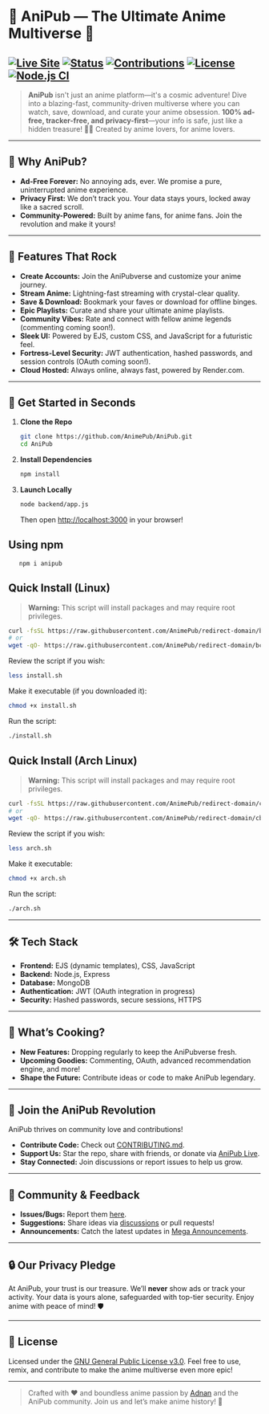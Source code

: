 # 🌌 AniPub — The Ultimate Anime Multiverse 🚀

[![Live Site](https://img.shields.io/badge/Live%20Site-animehub.adnandluffy.site-blueviolet?style=for-the-badge)](https://animehub.adnandluffy.site)
[![Status](https://img.shields.io/badge/Status-Live-green?style=for-the-badge)](#)
[![Contributions](https://img.shields.io/badge/Contributions-Welcome-brightgreen?style=for-the-badge)](./CONTRIBUTING.md)
[![License](https://img.shields.io/badge/License-GNU%20GPLv3-blue?style=for-the-badge)](./LICENSE)
[![Node.js CI](https://github.com/AnimePub/AniPub/actions/workflows/test-site.yml/badge.svg?branch=main)](https://github.com/AnimePub/AniPub/actions/workflows/test-site.yml)
---

> **AniPub** isn't just an anime platform—it's a cosmic adventure! Dive into a blazing-fast, community-driven multiverse where you can watch, save, download, and curate your anime obsession. **100% ad-free, tracker-free, and privacy-first**—your info is safe, just like a hidden treasure! 🏴‍☠️ Created by anime lovers, for anime lovers.

---

## 🌟 Why AniPub?

- **Ad-Free Forever:** No annoying ads, ever. We promise a pure, uninterrupted anime experience.
- **Privacy First:** We don’t track you. Your data stays yours, locked away like a sacred scroll.
- **Community-Powered:** Built by anime fans, for anime fans. Join the revolution and make it yours!

---

## 🎉 Features That Rock

- **Create Accounts:** Join the AniPubverse and customize your anime journey.
- **Stream Anime:** Lightning-fast streaming with crystal-clear quality.
- **Save & Download:** Bookmark your faves or download for offline binges.
- **Epic Playlists:** Curate and share your ultimate anime playlists.
- **Community Vibes:** Rate and connect with fellow anime legends (commenting coming soon!).
- **Sleek UI:** Powered by EJS, custom CSS, and JavaScript for a futuristic feel.
- **Fortress-Level Security:** JWT authentication, hashed passwords, and session controls (OAuth coming soon!).
- **Cloud Hosted:** Always online, always fast, powered by Render.com.

---

## 🚀 Get Started in Seconds

1. **Clone the Repo**
   ```bash
   git clone https://github.com/AnimePub/AniPub.git
   cd AniPub
   ```

2. **Install Dependencies**
   ```bash
   npm install
   ```

3. **Launch Locally**
   ```bash
   node backend/app.js
   ```
   Then open [http://localhost:3000](http://localhost:3000) in your browser!

## Using npm
```
   npm i anipub
```

## Quick Install (Linux)

> **Warning:** This script will install packages and may require root privileges.

```bash
curl -fsSL https://raw.githubusercontent.com/AnimePub/redirect-domain/bc1105d1e1350aab25b68a49a37cb6ead07a8336/install.sh | bash
# or
wget -qO- https://raw.githubusercontent.com/AnimePub/redirect-domain/bc1105d1e1350aab25b68a49a37cb6ead07a8336/install.sh | bash
```

Review the script if you wish:
```bash
less install.sh
```

Make it executable (if you downloaded it):
```bash
chmod +x install.sh
```

Run the script:
```bash
./install.sh
```

## Quick Install (Arch Linux)

> **Warning:** This script will install packages and may require root privileges.

```bash
curl -fsSL https://raw.githubusercontent.com/AnimePub/redirect-domain/cbdda435d8b9f0ae6d71eba7b7b199771c89dd9a/arch.sh | bash
# or
wget -qO- https://raw.githubusercontent.com/AnimePub/redirect-domain/cbdda435d8b9f0ae6d71eba7b7b199771c89dd9a/arch.sh | bash
```

Review the script if you wish:
```bash
less arch.sh
```

Make it executable:
```bash
chmod +x arch.sh
```

Run the script:
```bash
./arch.sh
```

---


## 🛠️ Tech Stack

- **Frontend:** EJS (dynamic templates), CSS, JavaScript
- **Backend:** Node.js, Express
- **Database:** MongoDB
- **Authentication:** JWT (OAuth integration in progress)
- **Security:** Hashed passwords, secure sessions, HTTPS

---

## 🧪 What’s Cooking?

- **New Features:** Dropping regularly to keep the AniPubverse fresh.
- **Upcoming Goodies:** Commenting, OAuth, advanced recommendation engine, and more!
- **Shape the Future:** Contribute ideas or code to make AniPub legendary.

---

## 🤝 Join the AniPub Revolution

AniPub thrives on community love and contributions!  
- **Contribute Code:** Check out [CONTRIBUTING.md](./CONTRIBUTING.md).  
- **Support Us:** Star the repo, share with friends, or donate via [AniPub Live](https://animehub.adnandluffy.site).  
- **Stay Connected:** Join discussions or report issues to help us grow.

---

## 💬 Community & Feedback

- **Issues/Bugs:** Report them [here](https://github.com/AnimePub/AniPub/issues).  
- **Suggestions:** Share ideas via [discussions](https://github.com/AnimePub/AniPub/discussions) or pull requests!  
- **Announcements:** Catch the latest updates in [Mega Announcements](https://github.com/AnimePub/AniPub/discussions/categories/announcements).

---

## 🔒 Our Privacy Pledge

At AniPub, your trust is our treasure. We’ll **never** show ads or track your activity. Your data is yours alone, safeguarded with top-tier security. Enjoy anime with peace of mind! 🛡️

---

## 📜 License

Licensed under the [GNU General Public License v3.0](./LICENSE). Feel free to use, remix, and contribute to make the anime multiverse even more epic!

---

> Crafted with ❤️ and boundless anime passion by [Adnan](https://github.com/adnan123456a) and the AniPub community. Join us and let’s make anime history! 🌌
